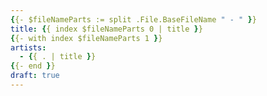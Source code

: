 ```yaml
---
{{- $fileNameParts := split .File.BaseFileName " - " }}
title: {{ index $fileNameParts 0 | title }}
{{- with index $fileNameParts 1 }}
artists: 
  - {{ . | title }}
{{- end }}
draft: true
---
```

